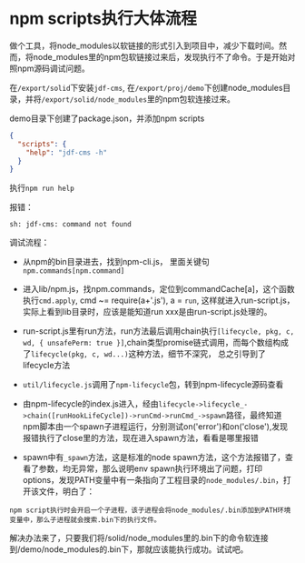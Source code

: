 # npm scripts执行大体流程

做个工具，将node_modules以软链接的形式引入到项目中，减少下载时间。然而，将node_modules里的npm包软链接过来后，发现执行不了命令。于是开始对照npm源码调试问题。

在`/export/solid`下安装`jdf-cms`, 在`/export/proj/demo`下创建node_modules目录，并将`/export/solid/node_modules`里的npm包软连接过来。

demo目录下创建了package.json，并添加npm scripts
```JSON
{
  "scripts": {
    "help": "jdf-cms -h"
  }
}
```

执行`npm run help`

报错：

```
sh: jdf-cms: command not found
```

调试流程：

* 从npm的bin目录进去，找到npm-cli.js， 里面关键句`npm.commands[npm.command]`

* 进入lib/npm.js，找npm.commands，定位到commandCache[a]，这个函数执行`cmd.apply`, cmd ~= require(a+'.js'), a = `run`, 这样就进入run-script.js，实际上看到lib目录时，应该是能知道run xxx是由run-script.js处理的。

* run-script.js里有run方法，run方法最后调用chain执行`[lifecycle, pkg, c, wd, { unsafePerm: true }]`,chain类型promise链式调用，而每个数组构成了`lifecycle(pkg, c, wd...)`这种方法，细节不深究， 总之引导到了lifecycle方法

* `util/lifecycle.js`调用了`npm-lifecycle`包，转到npm-lifecycle源码查看

* 由npm-lifecycle的index.js进入，经由`lifecycle->lifecycle_->chain([runHookLifeCycle])->runCmd->runCmd_->spawn`路径，最终知道npm脚本由一个spawn子进程运行，分别测试on('error')和on('close'),发现报错执行了close里的方法，现在进入spawn方法，看看是哪里报错

* spawn中有`_spawn`方法，这是标准的node spawn方法，这个方法报错了，查看了参数，均无异常，那么说明env spawn执行环境出了问题，打印options，发现PATH变量中有一条指向了工程目录的`node_modules/.bin`，打开该文件，明白了：

```
npm script执行时会开启一个子进程，该子进程会将node_modules/.bin添加到PATH环境变量中，那么子进程就会搜索.bin下的执行文件。
```

解决办法来了，只要我们将/solid/node_modules里的.bin下的命令软连接到/demo/node_modules的.bin下，那就应该能执行成功。试试吧。


